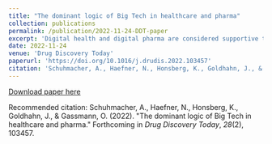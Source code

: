 ```yaml
---
title: "The dominant logic of Big Tech in healthcare and pharma"
collection: publications
permalink: /publication/2022-11-24-DDT-paper
excerpt: 'Digital health and digital pharma are considered supportive tools for patients and healthcare providers (HCPs), making the market highly attractive for industry players. Not surprisingly, Tech Giants have started to move into this area. We utilized established management models and publicly available information sources, such as annual company reports, and performed a thorough analysis to uncover the underlying business models of Alphabet, Amazon, Apple, IBM, and Microsoft in order to better understand their intention and process of entering the healthcare and pharma industries. Our results indicate that they do address the needs of patients and physicians, while having built clear value propositions, value chains, and revenue models to sustainably revolutionize the healthcare and pharma industries.'
date: 2022-11-24
venue: 'Drug Discovery Today'
paperurl: 'https://doi.org/10.1016/j.drudis.2022.103457'
citation: 'Schuhmacher, A., Haefner, N., Honsberg, K., Goldhahn, J., & Gassmann, O. (2022). &quot;The dominant logic of Big Tech in healthcare and pharma.&quot; Forthcoming in <i>Drug Discovery Today</i>, <i>28</i>(2), 103457.'
---
```


[Download paper here](https://doi.org/10.1016/j.drudis.2022.103457)

Recommended citation: Schuhmacher, A., Haefner, N., Honsberg, K., Goldhahn, J., & Gassmann, O. (2022). "The dominant logic of Big Tech in healthcare and pharma." Forthcoming in <i>Drug Discovery Today</i>, <i>28</i>(2), 103457.
